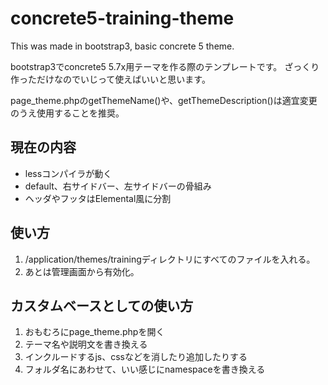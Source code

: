 # concrete5-training-theme
This was made ​​in bootstrap3, basic concrete 5 theme.

bootstrap3でconcrete5 5.7x用テーマを作る際のテンプレートです。
ざっくり作っただけなのでいじって使えばいいと思います。

page_theme.phpのgetThemeName()や、getThemeDescription()は適宜変更のうえ使用することを推奨。

## 現在の内容
- lessコンパイラが動く
- default、右サイドバー、左サイドバーの骨組み
- ヘッダやフッタはElemental風に分割

## 使い方
1. /application/themes/trainingディレクトリにすべてのファイルを入れる。
2. あとは管理画面から有効化。

## カスタムベースとしての使い方
1. おもむろにpage_theme.phpを開く
2. テーマ名や説明文を書き換える
3. インクルードするjs、cssなどを消したり追加したりする
4. フォルダ名にあわせて、いい感じにnamespaceを書き換える

